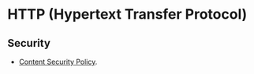 # HTTP (Hypertext Transfer Protocol)

## Security

- [Content Security Policy](https://developer.mozilla.org/en-US/docs/Web/HTTP/CSP).